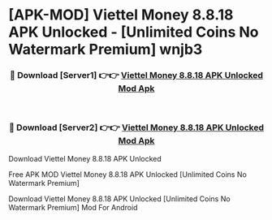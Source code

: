 # [APK-MOD] Viettel Money 8.8.18 APK Unlocked - [Unlimited Coins No Watermark Premium] wnjb3



<div align="center">
<h3>🔴 Download [Server1] 👉👉 <a href="https://momento.my/?title=Viettel_Money_8.8.18_APK_Unlocked">Viettel Money 8.8.18 APK Unlocked Mod Apk</a></h3><br>

<h3>🔴 Download [Server2] 👉👉 <a href="https://momento.my/?title=Viettel_Money_8.8.18_APK_Unlocked">Viettel Money 8.8.18 APK Unlocked Mod Apk</a></h3>
</div>



Download Viettel Money 8.8.18 APK Unlocked 

Free APK MOD Viettel Money 8.8.18 APK Unlocked [Unlimited Coins No Watermark Premium]

Download Viettel Money 8.8.18 APK Unlocked [Unlimited Coins No Watermark Premium] Mod For Android
